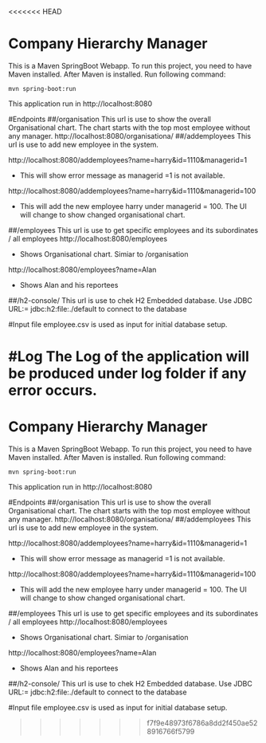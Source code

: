 <<<<<<< HEAD
# Company Hierarchy Manager
This is a Maven SpringBoot Webapp. To run this project, you need to have Maven installed. 
After Maven is installed. Run following command:

    mvn spring-boot:run
   
This application run in 
     http://localhost:8080
     
#Endpoints
##/organisation 
This url is use to show the overall Organisational chart. The chart starts with the top most employee without any manager.
http://localhost:8080/organisationa/
##/addemployees
This url is use to add new employee in the system.

http://localhost:8080/addemployees?name=harry&id=1110&managerid=1
- This will show error message as managerid =1 is not available.

http://localhost:8080/addemployees?name=harry&id=1110&managerid=100
- This will add the new employee harry under managerid = 100. The UI will change to show changed organisational chart.

##/employees 
This url is use to get specific employees and its subordinates / all employees
http://localhost:8080/employees
- Shows Organisational chart. Simiar to /organisation

http://localhost:8080/employees?name=Alan
- Shows Alan and his reportees

##/h2-console/
This url is use to chek H2 Embedded database. 
Use JDBC URL:= jdbc:h2:file:./default to connect to the database

#Input file
employee.csv is used as input for initial database setup.

#Log
The Log of the application will be produced under log folder if any error occurs.
=======
# Company Hierarchy Manager
This is a Maven SpringBoot Webapp. To run this project, you need to have Maven installed. 
After Maven is installed. Run following command:

    mvn spring-boot:run
   
This application run in 
     http://localhost:8080
     
#Endpoints
##/organisation 
This url is use to show the overall Organisational chart. The chart starts with the top most employee without any manager.
http://localhost:8080/organisationa/
##/addemployees
This url is use to add new employee in the system.

http://localhost:8080/addemployees?name=harry&id=1110&managerid=1
- This will show error message as managerid =1 is not available.

http://localhost:8080/addemployees?name=harry&id=1110&managerid=100
- This will add the new employee harry under managerid = 100. The UI will change to show changed organisational chart.

##/employees 
This url is use to get specific employees and its subordinates / all employees
http://localhost:8080/employees
- Shows Organisational chart. Simiar to /organisation

http://localhost:8080/employees?name=Alan
- Shows Alan and his reportees

##/h2-console/
This url is use to chek H2 Embedded database. 
Use JDBC URL:= jdbc:h2:file:./default to connect to the database

#Input file
employee.csv is used as input for initial database setup.
>>>>>>> f7f9e48973f6786a8dd2f450ae528916766f5799
